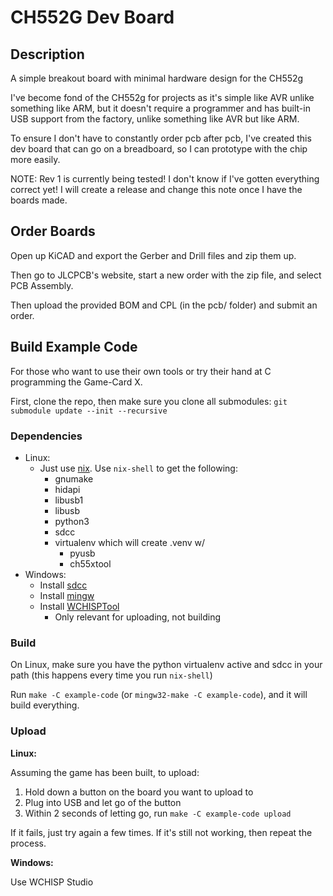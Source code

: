 # CH552G Dev Board

## Description

A simple breakout board with minimal hardware design for the CH552g

I've become fond of the CH552g for projects as it's simple like AVR unlike something like ARM, but it doesn't require a programmer and has built-in USB support from the factory, unlike something like AVR but like ARM.

To ensure I don't have to constantly order pcb after pcb, I've created this dev board that can go on a breadboard, so I can prototype with the chip more easily.

NOTE: Rev 1 is currently being tested! I don't know if I've gotten everything correct yet! I will create a release and change this note once I have the boards made.

## Order Boards

Open up KiCAD and export the Gerber and Drill files and zip them up.

Then go to JLCPCB's website, start a new order with the zip file, and select PCB Assembly.

Then upload the provided BOM and CPL (in the pcb/ folder) and submit an order.

## Build Example Code 

For those who want to use their own tools or try their hand at C programming the Game-Card X.

First, clone the repo, then make sure you clone all submodules: `git submodule update --init --recursive`

### Dependencies

- Linux:
   + Just use [nix](https://nixos.org/download/). Use `nix-shell` to get the following:
      - gnumake
      - hidapi
      - libusb1
      - libusb
      - python3
      - sdcc
      - virtualenv which will create .venv w/
         + pyusb
         + ch55xtool
- Windows:
   + Install [sdcc](https://sourceforge.net/projects/sdcc/files/latest/download?source=files)
   + Install [mingw](https://sourceforge.net/projects/mingw/files/latest/download)
   + Install [WCHISPTool](https://www.wch.cn/download/WCHISPTool_Setup_exe.html)
      - Only relevant for uploading, not building

### Build

On Linux, make sure you have the python virtualenv active and sdcc in your path (this happens every time you run `nix-shell`)

Run `make -C example-code` (or `mingw32-make -C example-code`), and it will build everything.

### Upload

__Linux:__

Assuming the game has been built, to upload:

1. Hold down a button on the board you want to upload to
2. Plug into USB and let go of the button
3. Within 2 seconds of letting go, run `make -C example-code upload`

If it fails, just try again a few times. If it's still not working, then repeat the process.

__Windows:__

Use WCHISP Studio


